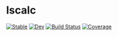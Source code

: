 # Iscalc

[![Stable](https://img.shields.io/badge/docs-stable-blue.svg)](https://ASaragga.github.io/Iscalc.jl/stable)
[![Dev](https://img.shields.io/badge/docs-dev-blue.svg)](https://ASaragga.github.io/Iscalc.jl/dev)
[![Build Status](https://github.com/ASaragga/Iscalc.jl/workflows/CI/badge.svg)](https://github.com/ASaragga/Iscalc.jl/actions)
[![Coverage](https://codecov.io/gh/ASaragga/Iscalc.jl/branch/master/graph/badge.svg)](https://codecov.io/gh/ASaragga/Iscalc.jl)
